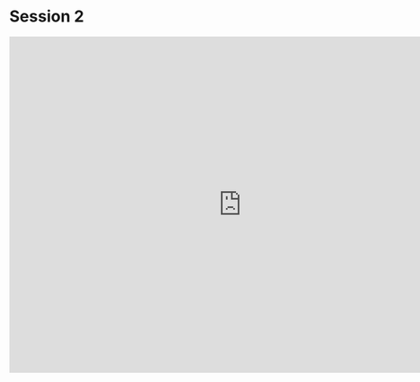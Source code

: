 # Session 2

<iframe id="iframe_container" frameborder="0" webkitallowfullscreen="" mozallowfullscreen="" allowfullscreen="" allow="autoplay; fullscreen" width="825" height="600" src="https://prezi.com/embed/paj-d7mgtdil/?bgcolor=ffffff&amp;lock_to_path=0&amp;autoplay=0&amp;autohide_ctrls=0&amp;landing_data=bHVZZmNaNDBIWnNjdEVENDRhZDFNZGNIUE43MHdLNWpsdFJLb2ZHanI0a2FYQUpFc1p0bVZwbXppZTlxTVA5bUZRPT0&amp;landing_sign=lxCdT0iL_kO2gpAS0FZlrfzp0FK7G3f8LzrwKv4XFAE"></iframe>
